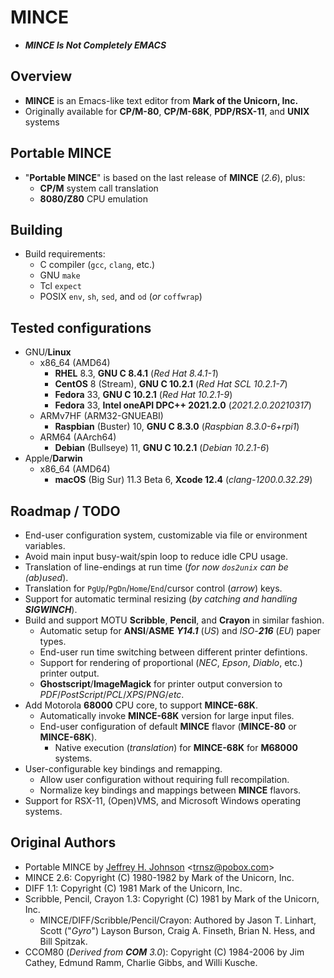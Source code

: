 # MINCE

* ***MINCE Is Not Completely EMACS***

## Overview

* **MINCE** is an Emacs-like text editor from **Mark of the Unicorn, Inc.**
* Originally available for **CP/M-80**, **CP/M-68K**, **PDP/RSX-11**, and **UNIX** systems

## Portable MINCE

* "**Portable MINCE**" is based on the last release of **MINCE** (*2.6*), plus:
  * **CP/M** system call translation
  * **8080/Z80** CPU emulation

## Building

* Build requirements:
  * C compiler (`gcc`, `clang`, etc.)
  * GNU `make`
  * Tcl `expect`
  * POSIX `env`, `sh`, `sed`, and `od` (*or* `coffwrap`)

## Tested configurations

* GNU/**Linux**
  * x86\_64 (AMD64)
    * **RHEL** 8.3, **GNU C 8.4.1** (*Red Hat 8.4.1-1*)
    * **CentOS** 8 (Stream), **GNU C 10.2.1** (*Red Hat SCL 10.2.1-7*)
    * **Fedora** 33, **GNU C 10.2.1** (*Red Hat 10.2.1-9*)
    * **Fedora** 33, **Intel oneAPI DPC++ 2021.2.0** (*2021.2.0.20210317*)
  * ARMv7HF (ARM32-GNUEABI)
    * **Raspbian** (Buster) 10, **GNU C 8.3.0** (*Raspbian 8.3.0-6+rpi1*)
  * ARM64 (AArch64)
    * **Debian** (Bullseye) 11, **GNU C 10.2.1** (*Debian 10.2.1-6*)
* Apple/**Darwin**
  * x86\_64 (AMD64)
    * **macOS** (Big Sur) 11.3 Beta 6, **Xcode 12.4** (*clang-1200.0.32.29*)

## Roadmap / TODO

* End-user configuration system, customizable via file or environment variables.
* Avoid main input busy-wait/spin loop to reduce idle CPU usage.
* Translation of line-endings at run time (*for now `dos2unix` can be (ab)used*).
* Translation for `PgUp`/`PgDn`/`Home`/`End`/cursor control (*arrow*) keys.
* Support for automatic terminal resizing (_by catching and handling **SIGWINCH**_).
* Build and support MOTU **Scribble**, **Pencil**, and **Crayon** in similar fashion.
  * Automatic setup for **ANSI**/**ASME** _**Y14.1**_ (*US*) and *ISO*-_**216**_ (*EU*) paper types.
  * End-user run time switching between different printer defintions.
  * Support for rendering of proportional (*NEC*, *Epson*, *Diablo*, etc.) printer output.
  * **Ghostscript**/**ImageMagick** for printer output conversion to *PDF*/*PostScript*/*PCL*/*XPS*/*PNG*/*etc*.
* Add Motorola **68000** CPU core, to support **MINCE-68K**.
  * Automatically invoke **MINCE-68K** version for large input files.
  * End-user configuration of default **MINCE** flavor (**MINCE-80** or **MINCE-68K**).
    * Native execution (*translation*) for **MINCE-68K** for **M68000** systems.
* User-configurable key bindings and remapping.
  * Allow user configuration without requiring full recompilation.
  * Normalize key bindings and mappings between **MINCE** flavors.
* Support for RSX-11, (Open)VMS, and Microsoft Windows operating systems.

## Original Authors

* Portable MINCE by [Jeffrey H. Johnson](https://github.com/johnsonjh/pmince) \<[trnsz@pobox.com](mailto:trnsz@pobox.com)\>
* MINCE 2.6: Copyright (C) 1980-1982 by Mark of the Unicorn, Inc.
* DIFF 1.1: Copyright (C) 1981 Mark of the Unicorn, Inc.
* Scribble, Pencil, Crayon 1.3: Copyright (C) 1981 by Mark of the Unicorn, Inc.
  * MINCE/DIFF/Scribble/Pencil/Crayon: Authored by Jason T. Linhart, Scott ("*Gyro*") Layson Burson, Craig A. Finseth, Brian N. Hess, and Bill Spitzak.
* CCOM80 (_Derived from **COM** 3.0_): Copyright (C) 1984-2006 by Jim Cathey, Edmund Ramm, Charlie Gibbs, and Willi Kusche.

